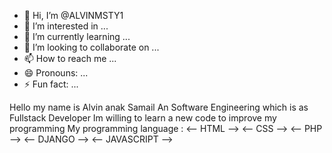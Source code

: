 - 👋 Hi, I’m @ALVINMSTY1
- 👀 I’m interested in ...
- 🌱 I’m currently learning ...
- 💞️ I’m looking to collaborate on ...
- 📫 How to reach me ...
- 😄 Pronouns: ...
- ⚡ Fun fact: ...

<!---
ALVINMSTY1/ALVINMSTY1 is a ✨ special ✨ repository because its `README.md` (this file) appears on your GitHub profile.
You can click the Preview link to take a look at your changes.
--->

Hello my name is Alvin anak Samail
An Software Engineering which is as Fullstack Developer
Im willing to learn a new code to improve my programming
My programming language :
<-- HTML -->
<-- CSS -->
<-- PHP -->
<-- DJANGO -->
<-- JAVASCRIPT -->
